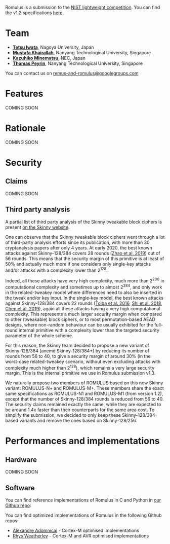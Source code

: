 Romulus is a submission to the [NIST lightweight competition](https://csrc.nist.gov/projects/lightweight-cryptography). You can find the v1.2 specifications [here](https://romulusae.github.io/romulus/Romulus.pdf). 

# Team

- **[Tetsu Iwata](http://www.nuee.nagoya-u.ac.jp/labs/tiwata/)**, Nagoya University, Japan
- **[Mustafa Khairallah](https://www.mustafa-khairallah.com/)**, Nanyang Technological University, Singapore
- **[Kazuhiko Minematsu](https://www.nec.com/en/global/rd/people/kazuhiko_minematsu.html)**, NEC, Japan
- **[Thomas Peyrin](https://sites.google.com/site/thomaspeyrin/)**, Nanyang Technological University, Singapore

You can contact us on [remus-and-romulus@googlegroups.com](mailto:remus-and-romulus@googlegroups.com)


# Features

COMING SOON


# Rationale

COMING SOON


# Security

## Claims

COMING SOON

## Third party analysis

A partial list of third party analysis of the Skinny tweakable block ciphers is present [on the Skinny website](https://sites.google.com/site/skinnycipher/security). 

One can observe that the Skinny tweakable block ciphers went through a lot of third-party analysis efforts since its publication, with more than 30 cryptanalysis papers after only 4 years. At early 2020, the best known attacks against Skinny-128/384 covers 28 rounds ([Zhao et al. 2019](https://eprint.iacr.org/2019/714)) out of 56 rounds. This means that the security margin of this primitive is at least of 50% and actually much more if one considers only single-key attacks and/or attacks with a complexity lower than 2<sup>128</sup>.

Indeed, all these attacks have very high complexity, much more than 2<sup>200</sup> in computational complexity and sometimes up to almost 2<sup>384</sup>, and only work in the related-tweakey model where differences need to also be inserted in the tweak and/or key input. In the single-key model, the best known attacks against Skinny-128/384 covers 22 rounds ([Tolba et al. 2016](https://eprint.iacr.org/2016/1115.pdf), [Shi et al. 2018](https://eprint.iacr.org/2018/813.pdf), [Chen et al. 2019](https://link.springer.com/chapter/10.1007/978-3-030-41579-2_14)), again all these attacks having a very high computational complexity. This represents a much larger security margin when compared to other (tweakable) block ciphers, or to most permutation-based AEAD designs, where non-random behaviour can be usually exhibited for the full-round internal primitive with a complexity lower than the targeted security parameter of the whole scheme. 

For this reason, the Skinny team decided to propose a new variant of Skinny-128/384 (anemd Skinny-128/384+) by reducing its number of rounds from 56 to 40, to give a security margin of around 30\% (in the worst-case related-tweakey scenario, without even excluding attacks with complexity much higher than 2<sup>128</sup>), which remains a very large security margin. This is the internal primitive we use in Romulus submission v1.3. 

We naturally propose two members of ROMULUS based on this new Skinny variant: ROMULUS-N+ and ROMULUS-M+. These members share the exact same specifications as ROMULUS-N1 and ROMULUS-M1 (from version 1.2), except that the number of Skinny-128/384 rounds is reduced from 56 to 40. The security claims remained exactly the same, while they are expected to be around 1.4x faster than their counterparts for the same area cost. To simplify the submission, we decided to only keep these Skinny-128/384-based variants and remove the ones based on Skinny-128/256. 


# Performances and implementations

## Hardware

COMING SOON

## Software
 
You can find reference implementations of Romulus in C and Python in [our Github repo](https://github.com/romulusae/romulus):

You can find optimized implementations of Romulus in the following Github repos: 
- [Alexandre Adomnicai](https://github.com/aadomn/skinny) - Cortex-M optimised implementations
- [Rhys Weatherley](https://github.com/rweather/lightweight-crypto) - Cortex-M and AVR optimised implementations 
